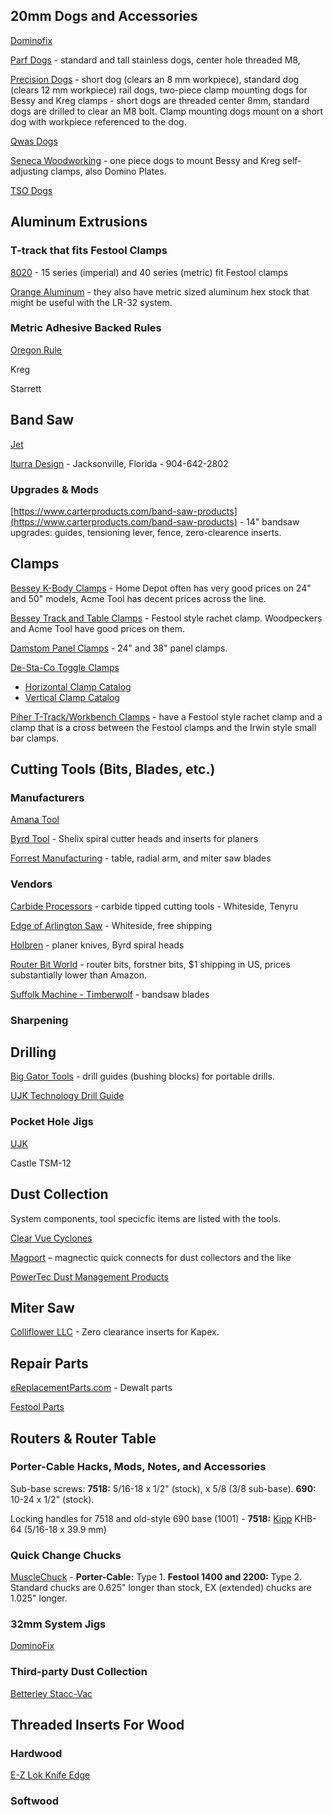 ## 20mm Dogs and Accessories

[Dominofix](http://dominofix.com)

[Parf Dogs]() - standard and tall stainless dogs, center hole threaded M8,

[Precision Dogs](https://precisiondogs.us) - short dog (clears an 8 mm workpiece), standard dog (clears 12 mm workpiece) rail dogs, two-piece clamp mounting dogs for Bessy and Kreg clamps - short dogs are threaded center 8mm, standard dogs are drilled to clear an M8 bolt. Clamp mounting dogs mount on a short dog with workpiece referenced to the dog.

[Qwas Dogs](http://www.qwasproducts.com)

[Seneca Woodworking](https://www.senecawoodworking.com) - one piece dogs to mount Bessy and Kreg self-adjusting clamps, also Domino Plates.

[TSO Dogs]()

## Aluminum Extrusions

### T-track that fits Festool Clamps

[8020]() - 15 series (imperial) and 40 series (metric) fit Festool clamps

[Orange Aluminum](https://www.orangealuminum.com/t-tracks-and-framing-systems.html) - they also have metric sized aluminum hex stock that might be useful with the LR-32 system.

### Metric Adhesive Backed Rules

[Oregon Rule](https://oregonrule.com)

Kreg

Starrett

## Band Saw

[Jet]()

[Iturra Design]() - Jacksonville, Florida - 904-642-2802

### Upgrades & Mods

[https://www.carterproducts.com/band-saw-products](https://www.carterproducts.com/band-saw-products) - 14" bandsaw upgrades: guides, tensioning lever, fence, zero-clearence inserts.

## Clamps

[Bessey K-Body Clamps](https://www.besseytools.com/en/) - Home Depot often has very good prices on 24" and 50" models, Acme Tool has decent prices across the line.

[Bessey Track and Table Clamps](https://www.besseytools.com/en/) - Festool style rachet clamp. Woodpeckers and Acme Tool have good prices on them.

[Damstom Panel Clamps](https://damstom.com) - 24" and 38" panel clamps.

[De-Sta-Co Toggle Clamps](https://www.destaco.com)

* [Horizontal Clamp Catalog](https://media.destaco.com/assetbank-destaco/assetfile/2742.pdf)
* [Vertical Clamp Catalog](https://media.destaco.com/assetbank-destaco/assetfile/2714.pdf)

[Piher T-Track/Workbench Clamps](http://www.piher.com/en/37-t-track-holes-workbench-clamps) - have a Festool style rachet clamp and a clamp that is a cross between the Festool clamps and the Irwin style small bar clamps.

## Cutting Tools (Bits, Blades, etc.)

### Manufacturers

[Amana Tool](https://www.amanatool.com/products/router-bits.html)

[Byrd Tool](http://byrdtool.com) - Shelix spiral cutter heads and inserts for planers

[Forrest Manufacturing](https://www.forrestblades.com) - table, radial arm, and miter saw blades

### Vendors

[Carbide Processors](http://www.carbideprocessors.com) - carbide tipped cutting tools - Whiteside, Tenyru

[Edge of Arlington Saw](http://www.eoasaw.com) - Whiteside, free shipping

[Holbren](https://www.holbren.com) - planer knives, Byrd spiral heads

[Router Bit World](http://www.routerbitworld.com) - router bits, forstner bits, $1 shipping in US, prices substantially lower than Amazon.

[Suffolk Machine - Timberwolf](http://timberwolfblades.com/index.php) - bandsaw blades

### Sharpening

## Drilling

[Big Gator Tools](https://www.shop.biggatortools.com) - drill guides (bushing blocks) for portable drills.

[UJK Technology Drill Guide](https://tsoproducts.com/workholding-accessories/ujk-technology-drill-guide/)

### Pocket Hole Jigs

[UJK](https://knowledge.axminster.co.uk/pocket-hole-jigs/)

Castle TSM-12

## Dust Collection

System components, tool specicfic items are listed with the tools.

[Clear Vue Cyclones](http://www.clearvuecyclones.com/)

[Magport](https://magport.net) – magnectic quick connects for dust collectors and the like

[PowerTec Dust Management Products](http://powertecproducts.com/dust-management/)

## Miter Saw

[Colliflower LLC](http://www.colliflower-zci.com) - Zero clearance inserts for Kapex.

## Repair Parts

[eReplacementParts.com](https://www.ereplacementparts.com) - Dewalt parts

[Festool Parts]()

## Routers & Router Table

### Porter-Cable Hacks, Mods, Notes, and Accessories

Sub-base screws: **7518:** 5/16-18 x 1/2" (stock), x 5/8 (3/8 sub-base). **690:** 10-24 x 1/2" (stock).

Locking handles for 7518 and old-style 690 base (1001) - **7518:** [Kipp](https://www.kippusa.com/us/en/Products/Adjustable-Handles.html) KHB-64 (5/16-18 x 39.9 mm)

### Quick Change Chucks

[MuscleChuck](https://musclechuck.com) - **Porter-Cable:** Type 1. **Festool 1400 and 2200:** Type 2. Standard chucks are 0.625" longer than stock, EX (extended) chucks are 1.025" longer.

### 32mm System Jigs

[DominoFix](http://dominofix.com)

### Third-party Dust Collection

[Betterley Stacc-Vac](https://www.betterleytools.com)

## Threaded Inserts For Wood

### Hardwood 

[E-Z Lok Knife Edge](https://www.ezlok.com/threaded-inserts-for-wood)

### Softwood


